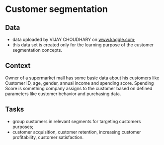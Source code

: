 # Customer segmentation

## Data

* data uploaded by VIJAY CHOUDHARY on www.kaggle.com;
* this data set is created only for the learning purpose of the customer segmentation concepts.

## Context

Owner of a supermarket mall has some basic data about his customers like Customer ID, age, gender, annual income and spending score. Spending Score is something company assigns to the customer based on defined parameters like customer behavior and purchasing data.

## Tasks

* group customers in relevant segments for targeting customers purposes;
* customer acquisition, customer retention, increasing customer profitability, customer satisfaction.
